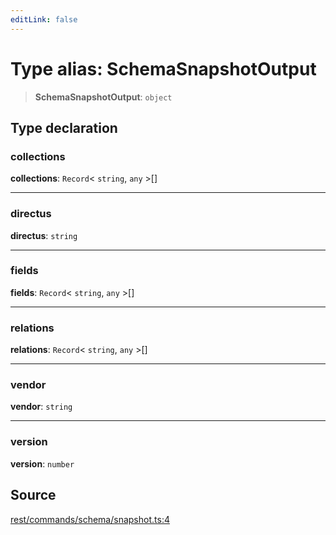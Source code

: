 ```yaml
---
editLink: false
---
```


# Type alias: SchemaSnapshotOutput

> **SchemaSnapshotOutput**: `object`

## Type declaration

### collections

**collections**: `Record`\< `string`, `any` \>[]

---

### directus

**directus**: `string`

---

### fields

**fields**: `Record`\< `string`, `any` \>[]

---

### relations

**relations**: `Record`\< `string`, `any` \>[]

---

### vendor

**vendor**: `string`

---

### version

**version**: `number`

## Source

[rest/commands/schema/snapshot.ts:4](https://github.com/directus/directus/blob/7789a6c53/sdk/src/rest/commands/schema/snapshot.ts#L4)
